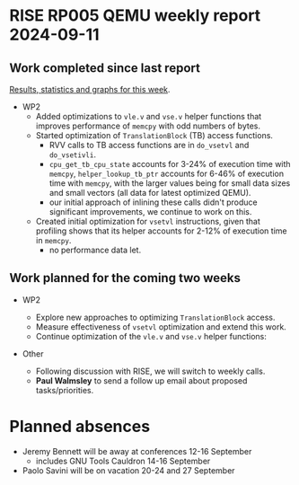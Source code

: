 # RISE RP005 QEMU weekly report 2024-09-11

## Work completed since last report

[Results, statistics and graphs for this week](https://docs.google.com/spreadsheets/d/1DsFIbJVZXxaTKz7m5xrbUPOcG86KvAe7zFT4Wrc6qQQ/edit?usp=sharing).

- WP2
  - Added optimizations to `vle.v` and `vse.v` helper functions that improves performance of `memcpy` with odd numbers of bytes.
  - Started optimization of `TranslationBlock` (TB) access functions.
    - RVV calls to TB access functions are in `do_vsetvl` and `do_vsetivli`.
    - `cpu_get_tb_cpu_state` accounts for 3-24% of execution time with `memcpy`, `helper_lookup_tb_ptr` accounts for 6-46% of execution time with `memcpy`, with the larger values being for small data sizes and small vectors (all data for latest optimized QEMU).
    - our initial approach of inlining these calls didn't produce significant improvements, we continue to work on this.
  - Created initial optimization for `vsetvl` instructions, given that profiling shows that its helper accounts for 2-12% of execution time in `memcpy`.
    - no performance data let.

## Work planned for the coming two weeks

- WP2
  - Explore new approaches to optimizing `TranslationBlock` access.
  - Measure effectiveness of `vsetvl` optimization and extend this work.
  - Continue optimization of the `vle.v` and `vse.v` helper functions:

- Other
  - Following discussion with RISE, we will switch to weekly calls.
  - **Paul Walmsley** to send a follow up email about proposed tasks/priorities.

# Planned absences

- Jeremy Bennett will be away at conferences 12-16 September
  - includes GNU Tools Cauldron 14-16 September
- Paolo Savini will be on vacation 20-24 and 27 September
